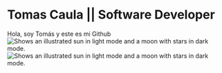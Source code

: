 # Tomas Caula || Software Developer 

Hola, soy Tomás y este es mi Github 
<picture>
  <source media="(prefers-color-scheme: dark)" srcset="https://midu.dev/images/tags/node.png">
  <source media="(prefers-color-scheme: light)" srcset="https://midu.dev/images/tags/node.png">
  <img alt="Shows an illustrated sun in light mode and a moon with stars in dark mode." src="https://midu.dev/images/tags/node.png">
</picture>
<picture>
  <source media="(prefers-color-scheme: dark)" srcset="https://upload.wikimedia.org/wikipedia/commons/6/6a/JavaScript-logo.png">
  <source media="(prefers-color-scheme: light)" srcset="https://upload.wikimedia.org/wikipedia/commons/6/6a/JavaScript-logo.png">
  <img alt="Shows an illustrated sun in light mode and a moon with stars in dark mode." src="https://upload.wikimedia.org/wikipedia/commons/6/6a/JavaScript-logo.png">
</picture>